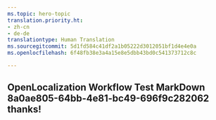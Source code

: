 ```yaml
---
ms.topic: hero-topic
translation.priority.ht:
- zh-cn
- de-de
translationtype: Human Translation
ms.sourcegitcommit: 5d1fd584c41df2a1b05222d3012051bf1d4e4e0a
ms.openlocfilehash: 6f48fb38e3a4a15e8e5dbb43bd0c541373712c8c

---
```

## OpenLocalization Workflow Test MarkDown 8a0ae805-64bb-4e81-bc49-696f9c282062 thanks!



<!--HONumber=Aug16_HO3-->


